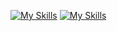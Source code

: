 [![My Skills](https://skillicons.dev/icons?i=python,figma&theme=light)]()
[![My Skills](https://skillicons.dev/icons?i=discord,figma&theme=light)](https://skillicons.dev)
